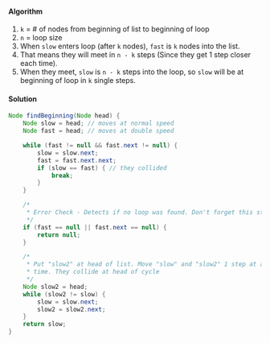 #### Algorithm

1. `k` = # of nodes from beginning of list to beginning of loop
1. `n` = loop size
1. When `slow` enters loop (after `k` nodes), `fast` is `k` nodes into the list.
1. That means they will meet in `n - k` steps (Since they get 1 step closer each time).
1. When they meet, `slow` is `n - k` steps into the loop, so `slow` will be at beginning of loop in `k` single steps.

#### Solution

```java
Node findBeginning(Node head) {
    Node slow = head; // moves at normal speed
    Node fast = head; // moves at double speed

    while (fast != null && fast.next != null) {
        slow = slow.next;
        fast = fast.next.next;
        if (slow == fast) { // they collided
            break;
        }
    }

    /*
     * Error Check - Detects if no loop was found. Don't forget this step!
     */
    if (fast == null || fast.next == null) {
        return null;
    }

    /*
     * Put "slow2" at head of list. Move "slow" and "slow2" 1 step at a
     * time. They collide at head of cycle
     */
    Node slow2 = head;
    while (slow2 != slow) {
        slow = slow.next;
        slow2 = slow2.next;
    }
    return slow;
}
```
